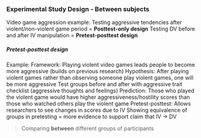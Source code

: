 ### Experimental Study Design - Between subjects
Video game aggression example: 
	Testing aggressive tendencies after violent/non-violent game period = **Posttest-only design**
	Testing DV before and after IV manipulation = **Pretest-posttest design**
##### Pretest-posttest design
Example: 
	Framework: 
		Playing violent video games leads people to become more aggressive (builds on previous research)
	Hypothesis:
		After playing violent games rather than observing someone play violent games, one will be more aggressive
	Test groups before and after with aggressive trait checklist (aggressive thoughts and feelings)
	Prediction:
		Those who played the violent game would have higher aggressiveness/hostility scores than those who watched others play the violent game
	Pretest-posttest: 
		Allows researchers to see changes in scores due to IV
		Showing equivalence of groups in pretesting = more evidence to support claim that IV -> DV

> Comparing **between** different groups of participants